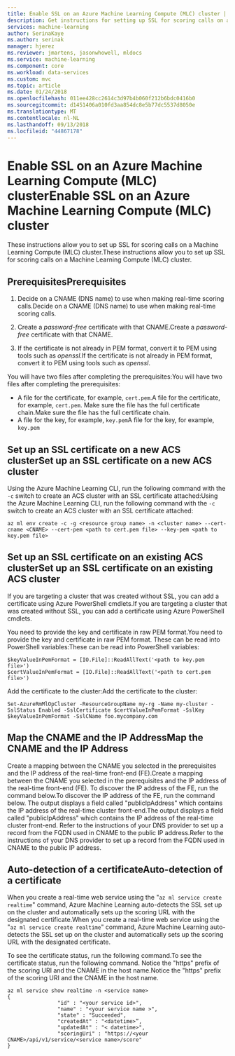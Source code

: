 ```yaml
---
title: Enable SSL on an Azure Machine Learning Compute (MLC) cluster | Microsoft Docs
description: Get instructions for setting up SSL for scoring calls on an Azure Machine Learning Compute (MLC) cluster
services: machine-learning
author: SerinaKaye
ms.author: serinak
manager: hjerez
ms.reviewer: jmartens, jasonwhowell, mldocs
ms.service: machine-learning
ms.component: core
ms.workload: data-services
ms.custom: mvc
ms.topic: article
ms.date: 01/24/2018
ms.openlocfilehash: 011ee428cc2614c3d97b4b060f212b6bdc0416b0
ms.sourcegitcommit: d1451406a010fd3aa854dc8e5b77dc5537d8050e
ms.translationtype: MT
ms.contentlocale: nl-NL
ms.lasthandoff: 09/13/2018
ms.locfileid: "44867178"
---
```

# <a name="enable-ssl-on-an-azure-machine-learning-compute-mlc-cluster"></a><span data-ttu-id="d20b0-103">Enable SSL on an Azure Machine Learning Compute (MLC) cluster</span><span class="sxs-lookup"><span data-stu-id="d20b0-103">Enable SSL on an Azure Machine Learning Compute (MLC) cluster</span></span> 

<span data-ttu-id="d20b0-104">These instructions allow you to set up SSL for scoring calls on a Machine Learning Compute (MLC) cluster.</span><span class="sxs-lookup"><span data-stu-id="d20b0-104">These instructions allow you to set up SSL for scoring calls on a Machine Learning Compute (MLC) cluster.</span></span> 

## <a name="prerequisites"></a><span data-ttu-id="d20b0-105">Prerequisites</span><span class="sxs-lookup"><span data-stu-id="d20b0-105">Prerequisites</span></span> 

1. <span data-ttu-id="d20b0-106">Decide on a CNAME (DNS name) to use when making real-time scoring calls.</span><span class="sxs-lookup"><span data-stu-id="d20b0-106">Decide on a CNAME (DNS name) to use when making real-time scoring calls.</span></span>

2. <span data-ttu-id="d20b0-107">Create a *password-free* certificate with that CNAME.</span><span class="sxs-lookup"><span data-stu-id="d20b0-107">Create a *password-free* certificate with that CNAME.</span></span>

3. <span data-ttu-id="d20b0-108">If the certificate is not already in PEM format, convert it to PEM using tools such as *openssl*.</span><span class="sxs-lookup"><span data-stu-id="d20b0-108">If the certificate is not already in PEM format, convert it to PEM using tools such as *openssl*.</span></span>

<span data-ttu-id="d20b0-109">You will have two files after completing the prerequisites:</span><span class="sxs-lookup"><span data-stu-id="d20b0-109">You will have two files after completing the prerequisites:</span></span>

* <span data-ttu-id="d20b0-110">A file for the certificate, for example, `cert.pem`.</span><span class="sxs-lookup"><span data-stu-id="d20b0-110">A file for the certificate, for example, `cert.pem`.</span></span> <span data-ttu-id="d20b0-111">Make sure the file has the full certificate chain.</span><span class="sxs-lookup"><span data-stu-id="d20b0-111">Make sure the file has the full certificate chain.</span></span>
* <span data-ttu-id="d20b0-112">A file for the key, for example, `key.pem`</span><span class="sxs-lookup"><span data-stu-id="d20b0-112">A file for the key, for example, `key.pem`</span></span>



## <a name="set-up-an-ssl-certificate-on-a-new-acs-cluster"></a><span data-ttu-id="d20b0-113">Set up an SSL certificate on a new ACS cluster</span><span class="sxs-lookup"><span data-stu-id="d20b0-113">Set up an SSL certificate on a new ACS cluster</span></span>

<span data-ttu-id="d20b0-114">Using the Azure Machine Learning CLI, run the following command with the `-c` switch to create an ACS cluster with an SSL certificate attached:</span><span class="sxs-lookup"><span data-stu-id="d20b0-114">Using the Azure Machine Learning CLI, run the following command with the `-c` switch to create an ACS cluster with an SSL certificate attached:</span></span>

```
az ml env create -c -g <resource group name> -n <cluster name> --cert-cname <CNAME> --cert-pem <path to cert.pem file> --key-pem <path to key.pem file>
```


## <a name="set-up-an-ssl-certificate-on-an-existing-acs-cluster"></a><span data-ttu-id="d20b0-115">Set up an SSL certificate on an existing ACS cluster</span><span class="sxs-lookup"><span data-stu-id="d20b0-115">Set up an SSL certificate on an existing ACS cluster</span></span>

<span data-ttu-id="d20b0-116">If you are targeting a cluster that was created without SSL, you can add a certificate using Azure PowerShell cmdlets.</span><span class="sxs-lookup"><span data-stu-id="d20b0-116">If you are targeting a cluster that was created without SSL, you can add a certificate using Azure PowerShell cmdlets.</span></span>

<span data-ttu-id="d20b0-117">You need to provide the key and certificate in raw PEM format.</span><span class="sxs-lookup"><span data-stu-id="d20b0-117">You need to provide the key and certificate in raw PEM format.</span></span> <span data-ttu-id="d20b0-118">These can be read into PowerShell variables:</span><span class="sxs-lookup"><span data-stu-id="d20b0-118">These can be read into PowerShell variables:</span></span>

```
$keyValueInPemFormat = [IO.File]::ReadAllText('<path to key.pem file>')
$certValueInPemFormat = [IO.File]::ReadAllText('<path to cert.pem file>')
```
<span data-ttu-id="d20b0-119">Add the certificate to the cluster:</span><span class="sxs-lookup"><span data-stu-id="d20b0-119">Add the certificate to the cluster:</span></span> 

```
Set-AzureRmMlOpCluster -ResourceGroupName my-rg -Name my-cluster -SslStatus Enabled -SslCertificate $certValueInPemFormat -SslKey $keyValueInPemFormat -SslCName foo.mycompany.com
```

## <a name="map-the-cname-and-the-ip-address"></a><span data-ttu-id="d20b0-120">Map the CNAME and the IP Address</span><span class="sxs-lookup"><span data-stu-id="d20b0-120">Map the CNAME and the IP Address</span></span>

<span data-ttu-id="d20b0-121">Create a mapping between the CNAME you selected in the prerequisites and the IP address of the real-time front-end (FE).</span><span class="sxs-lookup"><span data-stu-id="d20b0-121">Create a mapping between the CNAME you selected in the prerequisites and the IP address of the real-time front-end (FE).</span></span> <span data-ttu-id="d20b0-122">To discover the IP address of the FE, run the command below.</span><span class="sxs-lookup"><span data-stu-id="d20b0-122">To discover the IP address of the FE, run the command below.</span></span> <span data-ttu-id="d20b0-123">The output displays a field called "publicIpAddress" which contains the IP address of the real-time cluster front-end.</span><span class="sxs-lookup"><span data-stu-id="d20b0-123">The output displays a field called "publicIpAddress" which contains the IP address of the real-time cluster front-end.</span></span> <span data-ttu-id="d20b0-124">Refer to the instructions of your DNS provider to set up a record from the FQDN used in CNAME to the public IP address.</span><span class="sxs-lookup"><span data-stu-id="d20b0-124">Refer to the instructions of your DNS provider to set up a record from the FQDN used in CNAME to the public IP address.</span></span>



## <a name="auto-detection-of-a-certificate"></a><span data-ttu-id="d20b0-125">Auto-detection of a certificate</span><span class="sxs-lookup"><span data-stu-id="d20b0-125">Auto-detection of a certificate</span></span> 

<span data-ttu-id="d20b0-126">When you create a real-time web service using the "`az ml service create realtime`" command, Azure Machine Learning auto-detects the SSL set up on the cluster and automatically sets up the scoring URL with the designated certificate.</span><span class="sxs-lookup"><span data-stu-id="d20b0-126">When you create a real-time web service using the "`az ml service create realtime`" command, Azure Machine Learning auto-detects the SSL set up on the cluster and automatically sets up the scoring URL with the designated certificate.</span></span> 

<span data-ttu-id="d20b0-127">To see the certificate status, run the following command.</span><span class="sxs-lookup"><span data-stu-id="d20b0-127">To see the certificate status, run the following command.</span></span> <span data-ttu-id="d20b0-128">Notice the "https" prefix of the scoring URI and the CNAME in the host name.</span><span class="sxs-lookup"><span data-stu-id="d20b0-128">Notice the "https" prefix of the scoring URI and the CNAME in the host name.</span></span> 

``` 
az ml service show realtime -n <service name>
{
                "id" : "<your service id>",
                "name" : "<your service name >",
                "state" : "Succeeded",
                "createdAt" : "<datetime>”,
                "updatedAt" : "< datetime>",
                "scoringUri" : "https://<your CNAME>/api/v1/service/<service name>/score"
}
```
